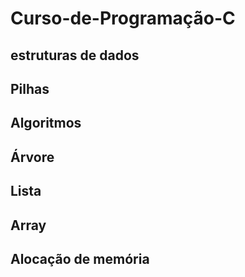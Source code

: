 # Curso-de-Programação-C

## estruturas de dados

## Pilhas

## Algoritmos

## Árvore

## Lista

## Array

## Alocação de memória
